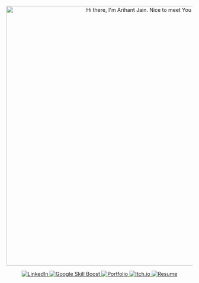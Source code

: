 <p align="center">
  <img src="resources/About.gif" alt="Hi there, I'm Arihant Jain. Nice to meet You" width="700"/>
</p>

<p align="center">
  <!-- LinkedIn -->
  <a href="https://www.linkedin.com/in/arihant-jain-5bbbb2278" target="_blank">
    <img src="https://img.icons8.com/color/48/000000/linkedin.png" alt="LinkedIn" title="LinkedIn Profile"/>
  </a>
  
  <!-- Google Skill Boost -->
  <a href="https://skillboost.google.com/" target="_blank">
    <img src="https://img.icons8.com/color/48/000000/google-cloud.png" alt="Google Skill Boost" title="Google Skill Boost Profile"/>
  </a>

  <!-- Portfolio -->
  <a href="https://your-portfolio-link.com" target="_blank">
    <img src="https://img.icons8.com/ios-filled/50/000000/portfolio-website.png" alt="Portfolio" title="Portfolio"/>
  </a>

  <!-- Itch.io -->
  <a href="https://your-itch-io-link.com" target="_blank">
    <img src="https://icons8.com/icon/mVIL3VQMOa5H/itch-io" alt="Itch.io" title="Itch.io Profile"/>
  </a>

  <!-- Resume -->
  <a href="https://drive.google.com/your-resume-link" target="_blank">
    <img src="https://img.icons8.com/fluency/48/000000/resume.png" alt="Resume" title="Resume"/>
  </a>
</p>
